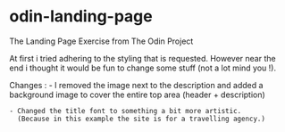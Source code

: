 # odin-landing-page
The Landing Page Exercise from The Odin Project

At first i tried adhering to the styling that is requested.
However near the end i thought it would be fun to change some stuff (not a lot mind you !).

Changes : 
    - I removed the image next to the description and added a background image to cover the entire top area (header + description)

    - Changed the title font to something a bit more artistic.
      (Because in this example the site is for a travelling agency.)  